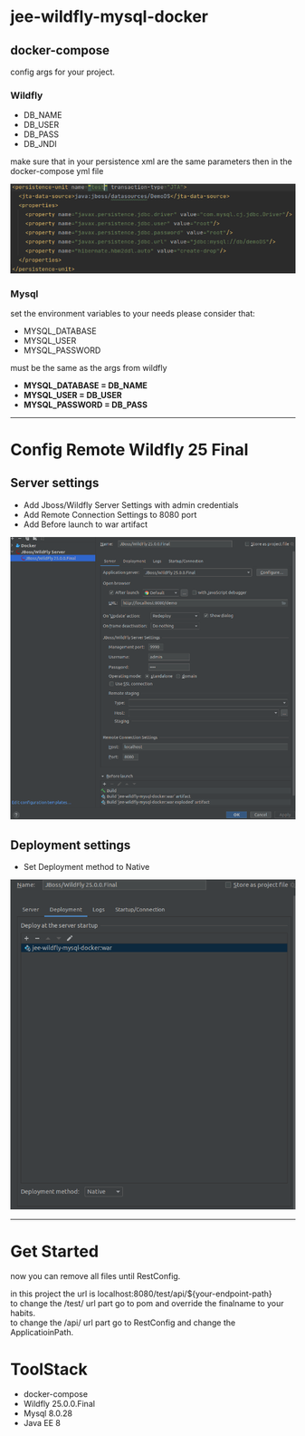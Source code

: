 # jee-wildfly-mysql-docker

## docker-compose
config args for your project.
### Wildfly
- DB_NAME
- DB_USER
- DB_PASS
- DB_JNDI

make sure that in your persistence xml are the same parameters then in the 
docker-compose yml file

![persistence](./readme-png/persistence-xml.png)

### Mysql
set the environment variables to your needs
please consider that:

- MYSQL_DATABASE
- MYSQL_USER
- MYSQL_PASSWORD

must be the same as the args from wildfly
- **MYSQL_DATABASE = DB_NAME**
- **MYSQL_USER = DB_USER**
- **MYSQL_PASSWORD = DB_PASS**

---
# Config Remote Wildfly 25 Final
## Server settings
- Add Jboss/Wildfly Server Settings with admin credentials
- Add Remote Connection Settings to 8080 port
- Add Before launch to war artifact

![Server](./readme-png/wildfly-server.png)
## Deployment settings
- Set Deployment method to Native

![Deployment](./readme-png/wildfly-deploy.png)

---
# Get Started

now you can remove all files until RestConfig.

in this project the url is localhost:8080/test/api/${your-endpoint-path} \
to change the /test/ url part go to pom and override the finalname to your habits. \
to change the /api/ url part go to RestConfig and change the ApplicatioinPath.

# ToolStack 
- docker-compose
- Wildfly 25.0.0.Final
- Mysql 8.0.28
- Java EE 8
